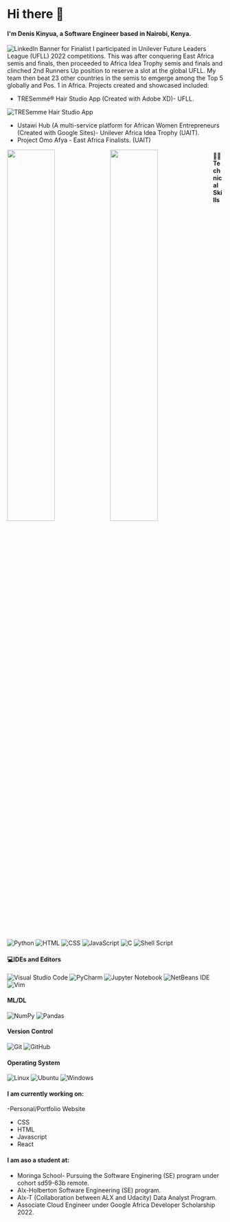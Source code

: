 # Hi there 👋
#### I'm Denis Kinyua, a Software Engineer based in Nairobi, Kenya.
![LinkedIn Banner for Finalist](https://user-images.githubusercontent.com/99446511/180093231-4bbba08d-85e3-4e8d-85ab-7c1c06785efd.png)
I participated in Unilever Future Leaders League (UFLL) 2022 competitions. This was after conquering East Africa semis and finals, then proceeded to Africa Idea Trophy semis and finals and clinched 2nd Runners Up position to reserve a slot at the global UFLL. My team then beat 23 other countries in the semis  to emgerge among the Top 5 globally and Pos. 1 in Africa. 
Projects created and showcased included:
- TRESemmé® Hair Studio App (Created with Adobe XD)- UFLL.

![TRESemme Hair Studio App](https://user-images.githubusercontent.com/99446511/180923925-37724b2d-e068-40f4-99a8-71e58c1b7c82.jpg)

- Ustawi Hub (A multi-service platform for African Women Entrepreneurs (Created with Google Sites)- Unilever Africa Idea Trophy (UAIT).
- Project Omo Afya - East Africa Finalists. (UAIT)

<img align="left" width="47%" src="https://github-readme-stats.vercel.app/api?username=Deniskinyua&show_icons=true&theme=radical"/>
<img align ="left" width="47%" src="https://github-readme-stats.vercel.app/api/top-langs/?username=Deniskinyua&layout=compact"/>


####  🧑‍💻Technical Skills

![Python](https://img.shields.io/badge/python-3670A0?style=for-the-badge&logo=python&logoColor=ffdd54)
![HTML](https://img.shields.io/badge/html-%23E34F26.svg?style=for-the-badge&logo=html5&logoColor=white)
![CSS](https://img.shields.io/badge/css-%231572B6.svg?style=for-the-badge&logo=css3&logoColor=white)
![JavaScript](https://img.shields.io/badge/javascript-%23323330.svg?style=for-the-badge&logo=javascript&logoColor=%23F7DF1E)
![C](https://img.shields.io/badge/c-%2300599C.svg?style=for-the-badge&logo=c&logoColor=white)
![Shell Script](https://img.shields.io/badge/shell_script-%23121011.svg?style=for-the-badge&logo=gnu-bash&logoColor=white)


#### 💻IDEs and Editors
![Visual Studio Code](https://img.shields.io/badge/Visual%20Studio%20Code-0078d7.svg?style=for-the-badge&logo=visual-studio-code&logoColor=white)
![PyCharm](https://img.shields.io/badge/pycharm-143?style=for-the-badge&logo=pycharm&logoColor=black&color=black&labelColor=green)
![Jupyter Notebook](https://img.shields.io/badge/jupyter-%23FA0F00.svg?style=for-the-badge&logo=jupyter&logoColor=white)
![NetBeans IDE](https://img.shields.io/badge/NetBeansIDE-1B6AC6.svg?style=for-the-badge&logo=apache-netbeans-ide&logoColor=white)
![Vim](https://img.shields.io/badge/VIM-%2311AB00.svg?style=for-the-badge&logo=vim&logoColor=white)



#### ML/DL
![NumPy](https://img.shields.io/badge/numpy-%23013243.svg?style=for-the-badge&logo=numpy&logoColor=white)
![Pandas](https://img.shields.io/badge/pandas-%23150458.svg?style=for-the-badge&logo=pandas&logoColor=white)

#### Version Control
![Git](https://img.shields.io/badge/git-%23F05033.svg?style=for-the-badge&logo=git&logoColor=white)
![GitHub](https://img.shields.io/badge/github-%23121011.svg?style=for-the-badge&logo=github&logoColor=white)

#### Operating System
![Linux](https://img.shields.io/badge/Linux-FCC624?style=for-the-badge&logo=linux&logoColor=black)
![Ubuntu](https://img.shields.io/badge/Ubuntu-E95420?style=for-the-badge&logo=ubuntu&logoColor=white)
![Windows](https://img.shields.io/badge/Windows-0078D6?style=for-the-badge&logo=windows&logoColor=white)

#### I am currently working on:
-Personal/Portfolio Website 
- CSS
- HTML
- Javascript
- React

#### I am aso a student at:
- Moringa School- Pursuing the Software Enginering (SE) program under cohort sd59-63b remote.
- Alx-Holberton Software Engineering (SE) program.
- Alx-T (Collaboration between ALX and Udacity) Data Analyst Program.
- Associate Cloud Engineer under Google Africa Developer Scholarship 2022.
